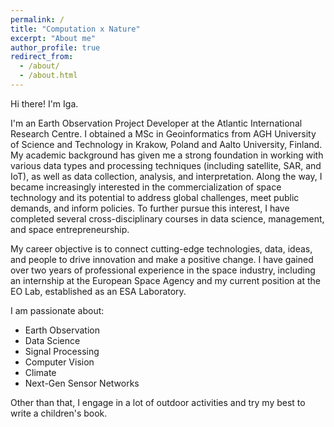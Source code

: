 ```yaml
---
permalink: /
title: "Computation x Nature"
excerpt: "About me"
author_profile: true
redirect_from: 
  - /about/
  - /about.html
---
```


Hi there! I'm Iga.

I'm an Earth Observation Project Developer at the Atlantic International Research Centre. I obtained a MSc in Geoinformatics from AGH University of Science and Technology in Krakow, Poland and Aalto University, Finland. My academic background has given me a strong foundation in working with various data types and processing techniques (including satellite, SAR, and IoT), as well as data collection, analysis, and interpretation. Along the way, I became increasingly interested in the commercialization of space technology and its potential to address global challenges, meet public demands, and inform policies. To further pursue this interest, I have completed several cross-disciplinary courses in data science, management, and space entrepreneurship.

My career objective is to connect cutting-edge technologies, data, ideas, and people to drive innovation and make a positive change. I have gained over two years of professional experience in the space industry, including an internship at the European Space Agency and my current position at the EO Lab, established as an ESA Laboratory.

I am passionate about:

* Earth Observation 
* Data Science 
* Signal Processing 
* Computer Vision 
* Climate
* Next-Gen Sensor Networks

Other than that, I engage in a lot of outdoor activities and try my best to write a children's book. 